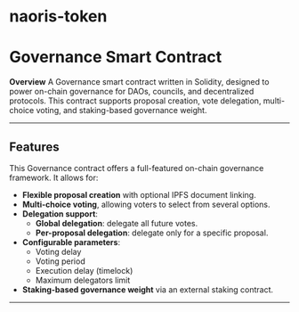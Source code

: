 # naoris-token
# Governance Smart Contract

**Overview**
A Governance smart contract written in Solidity, designed to power on-chain governance for DAOs, councils, and decentralized protocols. This contract supports proposal creation, vote delegation, multi-choice voting, and staking-based governance weight.

---

## Features

This Governance contract offers a full-featured on-chain governance framework. It allows for:

- **Flexible proposal creation** with optional IPFS document linking.
- **Multi-choice voting**, allowing voters to select from several options.
- **Delegation support**:
  - **Global delegation**: delegate all future votes.
  - **Per-proposal delegation**: delegate only for a specific proposal.
- **Configurable parameters**:
  - Voting delay
  - Voting period
  - Execution delay (timelock)
  - Maximum delegators limit
- **Staking-based governance weight** via an external staking contract.

---

